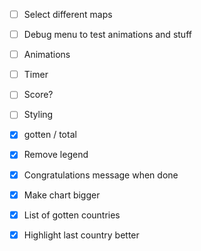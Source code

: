 - [ ] Select different maps
- [ ] Debug menu to test animations and stuff
- [ ] Animations
- [ ] Timer
- [ ] Score?
- [ ] Styling

- [x] gotten / total
- [x] Remove legend
- [x] Congratulations message when done
- [x] Make chart bigger
- [x] List of gotten countries
- [x] Highlight last country better
